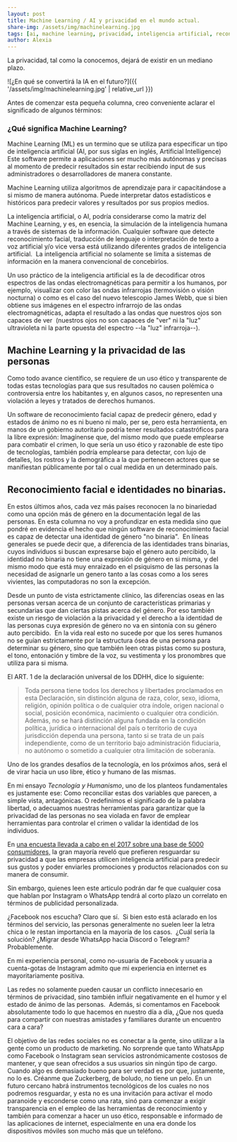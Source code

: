 ```yaml
---
layout: post
title: Machine Learning / AI y privacidad en el mundo actual.
share-img: /assets/img/machinelearning.jpg 
tags: [ai, machine learning, privacidad, inteligencia artificial, reconocimiento facial]
author: Alexia 
---
```

La privacidad, tal como la conocemos, dejará de existir en un mediano plazo.

![¿En qué se convertirá la IA en el futuro?]({{ '/assets/img/machinelearning.jpg' | relative_url }})

Antes de comenzar esta pequeña columna, creo conveniente aclarar el significado de algunos términos: 

### ¿Qué significa Machine Learning? 

Machine Learning \(ML\) es un termino que se utiliza para especificar un tipo de inteligencia 
artificial \(AI, por sus siglas en inglés, Artificial Intelligence\) Este software permite a aplicaciones ser mucho más autónomas y precisas al momento de predecir resultados sin estar recibiendo input de sus administradores o 
desarrolladores de manera constante. 

Machine Learning utiliza algoritmos de aprendizaje para ir capacitándose a si mismo de manera autónoma. Puede interpretar datos estadísticos e históricos para predecir valores y resultados 
por sus propios medios. 

La inteligencia artificial, o AI, podría considerarse como la matriz del Machine Learning, y es, en esencia, la simulación de la inteligencia humana a través de sistemas de la información. Cualquier 
software que detecte reconocimiento facial, traducción de lenguaje o interpretación de texto a voz artificial y/o vice versa está utilizando diferentes grados de inteligencia artificial.  La inteligencia artificial no solamente 
se limita a sistemas de información en la manera convencional de concebirlos.  

Un uso práctico de la inteligencia artificial es la de decodificar otros espectros de las ondas electromagnéticas para permitir a los humanos, por ejemplo, visualizar con color las ondas infrarrojas \(termovisión o visión nocturna\) o como es el caso del nuevo telescopio James Webb, que si bien obtiene sus imágenes en el espectro infrarrojo de las ondas electromagnéticas, 
adapta el resultado a las ondas que nuestros ojos son capaces de ver  \(nuestros ojos no son capaces de "ver" ni la "luz" ultravioleta ni la parte opuesta del espectro --la "luz" infrarroja--).


## Machine Learning y la privacidad de las personas

Como todo avance científico, se requiere de un uso ético y transparente de todas estas tecnologías para que sus resultados no causen polémica o controversia entre los habitantes y, en algunos casos, 
no representen una violación a leyes y tratados de derechos humanos.

 Un software de reconocimiento facial capaz de predecir género, edad y estados de ánimo no es ni bueno ni malo, per se, pero esta herramienta, en manos de un 
gobierno autoritario podría tener resultados catastróficos para la libre expresión: Imagínense que, del mismo modo que puede emplearse para combatir el crimen, lo que sería un uso ético y razonable de este tipo de tecnologías, 
también podría emplearse para detectar, con lujo de detalles, los rostros y la demográfica a la que pertenecen actores que se manifiestan públicamente por tal o cual medida en un determinado país. 

## Reconocimiento facial e identidades no binarias.

 En estos últimos años, cada vez más países reconocen la no binariedad como una opción más de género en la documentación legal de las personas. En esta columna no voy a profundizar en esta medida sino 
que pondré en evidencia el hecho que ningún software de reconocimiento facial es capaz de detectar una identidad de género "no binaria".  En líneas generales se puede decir que, a diferencia de las identidades trans binarias, 
cuyos individuos si buscan expresarse bajo el género auto percibido, la identidad no binaria no tiene una expresión de género en si misma, y del mismo modo que está muy enraizado en el psiquismo de las personas la necesidad de 
asignarle un genero tanto a las cosas como a los seres vivientes, las computadoras no son la excepción. 

 Desde un punto de vista estrictamente clínico, las diferencias oseas en las personas versan acerca de un conjunto de 
características primarias y secundarias que dan ciertas pistas acerca del género. Por eso también existe un riesgo de violación a la privacidad y el derecho a la identidad de las personas cuya expresión de género no va en 
sintonía con su género auto percibido.  En la vida real esto no sucede por que los seres humanos no se guían estrictamente por la estructura ósea de una persona para determinar su género, sino que también leen otras pistas como 
su postura, el tono, entonación y timbre de la voz, su vestimenta y los pronombres que utiliza para si misma.  

El ART. 1 de la declaración universal de los DDHH, dice lo siguiente:
> Toda persona tiene todos los derechos y libertades proclamados en esta Declaración, sin distinción alguna de raza, color, sexo, idioma, religión, opinión política o de cualquier otra índole, origen nacional o social, posición económica, nacimiento o cualquier otra condición. Además, no se hará distinción alguna fundada en la condición política, jurídica o internacional del país o territorio de cuya jurisdicción dependa una persona, tanto si se trata de un país independiente, como de un territorio bajo administración fiduciaria, no autónomo o sometido a cualquier otra limitación de soberanía.


Uno de los grandes desafíos de la tecnología, en los próximos años, será el de virar hacia un uso libre, ético y humano de las mismas. 

En mi ensayo *Tecnología y Humanismo*, uno de los planteos fundamentales es justamente ese: 
Como reconciliar estas dos variables que parecen, a simple vista, antagónicas. O redefinimos el significado de la palabra libertad, o adecuamos nuestras herramientas para garantizar que la privacidad de las personas no sea 
violada en favor de emplear herramientas para controlar el crimen o validar la identidad de los individuos. 

En [una encuesta llevada a cabo en el 2017 sobre una base de 5000 consumidores,](https://www.techrepublic.com/article/report-71-of-consumers-fear-ai-will-infringe-on-their-privacy/) la gran mayoría reveló que prefieren resguardar su privacidad a que las empresas utilicen inteligencia artificial para predecir sus gustos y poder enviarles promociones y productos relacionados con su manera de consumir. 

Sin embargo, quienes leen este articulo podrán dar fe que cualquier cosa que hablan por Instagram o WhatsApp tendrá al corto plazo un correlato en términos de publicidad personalizada. 

¿Facebook nos escucha? Claro que sí.  Si bien esto está aclarado en los términos del servicio, las personas generalmente no suelen leer la letra chica o le restan importancia en la mayoría de los casos.  ¿Cuál sería la solución? 
¿Migrar desde WhatsApp hacia Discord o Telegram? Probablemente. 

 En mi experiencia personal, como no-usuaria de Facebook y usuaria a cuenta-gotas de Instagram admito que mi experiencia en internet es mayoritariamente positiva. 

Las redes no solamente pueden causar un conflicto innecesario en términos de privacidad, sino también influir negativamente en el humor y el estado de ánimo de las personas.  Además, si comentamos en Facebook absolutamente todo 
lo que hacemos en nuestro día a día, ¿Que nos queda para compartir con nuestras amistades y familiares durante un encuentro cara a cara? 

El objetivo de las redes sociales no es conectar a la gente, sino utilizar a la gente como un producto de marketing. No sorprende que tanto WhatsApp como Facebook o Instagram sean servicios astronómicamente costosos de mantener, 
y que sean ofrecidos a sus usuarios sin ningún tipo de cargo.  Cuando algo es demasiado bueno para ser verdad es por que, justamente, no lo es. Créanme que Zuckerberg, de boludo, no tiene un pelo. En un futuro cercano habrá 
instrumentos tecnológicos de los cuales no nos podremos resguardar, y esta no es una invitación para activar el modo paranoide y esconderse como una rata, sinó para comenzar a exigir transparencia en el empleo de las 
herramientas de reconocimiento y también para comenzar a hacer un uso ético, responsable e informado de las aplicaciones de internet, especialmente en una era donde los dispositivos móviles son mucho más que un teléfono.   

